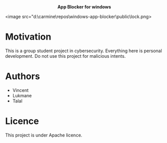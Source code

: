 <div align="center">
	<b>
  	App Blocker for windows
	</b>
</div>

<image src="d:\carmine\repos\windows-app-blocker\public\lock.png></image>

# Motivation

This is a group student project in cybersecurity. Everything here is personal development. Do not use this project for malicious intents.

# Authors

- Vincent
- Lukmane
- Talal

# Licence

This project is under Apache licence.


